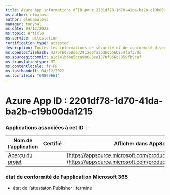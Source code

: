 ```yaml
---
title: Azure App informations d’ID pour 2201df78-1d70-41da-ba2b-c19b00da1215
ms.author: elmalova
author: elenamalova
manager: tonybal
ms.date: 04/12/2022
ms.topic: article
ms.service: attestation
certification_type: attested
description: Toutes les informations de sécurité et de conformité disponibles pour 2201df78-1d70-41da-ba2b-c19b00da1215.
ms.openlocfilehash: 4376f60750d67291ae3faabdbdb56b254faf37dc
ms.sourcegitcommit: a1c141babe5cca98683ce1378f956c5955fb9caf
ms.translationtype: MT
ms.contentlocale: fr-FR
ms.lasthandoff: 04/12/2022
ms.locfileid: "64809661"
---
```

# <a name="azure-app-id-2201df78-1d70-41da-ba2b-c19b00da1215"></a>Azure App ID : 2201df78-1d70-41da-ba2b-c19b00da1215


### <a name="apps-associated-with-this-id"></a>Applications associées à cet ID :
| **Nom de l’application** | **Certifié** | **Afficher dans AppSource** |
|--------------|---------------|-----------------------|
| [Aperçu du projet](../forward/WA200003171.md) |  | [https://appsource.microsoft.com/product/office/WA200003171](https://appsource.microsoft.com/product/office/WA200003171) |

### <a name="microsoft-365-app-compliance-status"></a>état de conformité de l’application Microsoft 365
- état de l’attestaton Publisher : terminé
